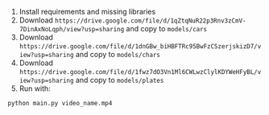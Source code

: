 1. Install requirements and missing libraries
2. Download
`https://drive.google.com/file/d/1qZtqNuR22p3Rnv3zCmV-7DinAxNoLqph/view?usp=sharing` 
and copy to
`models/cars`
3. Download
`https://drive.google.com/file/d/1dnGBw_biHBFTRc95BwFzCSzerjskizD7/view?usp=sharing`
and copy to 
`models/chars`
4. Download
`https://drive.google.com/file/d/1fwz7dO3Vn1Ml6CWLwzClylKDYWeHFyBL/view?usp=sharing`
and copy to
`models/plates`
5. Run with:

`python main.py video_name.mp4`
